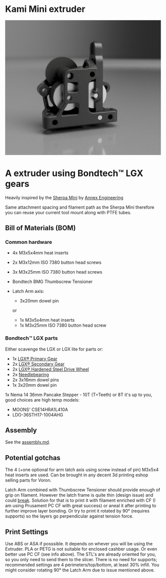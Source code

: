 # Kami Mini extruder

![Image of Extruder](imgs/3d.png)

# A extruder using Bondtech™ LGX gears

Heavily inspired by the [Sherpa Mini](https://github.com/Annex-Engineering/Sherpa_Mini-Extruder) by [Annex Engineering](https://github.com/Annex-Engineering/)

Same attachment spacing and filament path as the Sherpa Mini therefore you can reuse your current tool mount along with PTFE tubes.

## Bill of Materials (BOM)

### Common hardware
- 4x M3x5x4mm heat inserts
- 2x M3x12mm ISO 7380 button head screws
- 3x M3x25mm ISO 7380 button head screws
- Bondtech BMG Thumbscrew Tensioner
- Latch Arm axis:
   - 3x20mm dowel pin

   or

   - 1x M3x5x4mm heat inserts
   - 1x M3x25mm ISO 7380 button head screw

### Bondtech™ LGX parts
Either scavenge the LGX or LGX lite for parts or:
- 1x [LGX® Primary Gear](https://www.bondtech.se/product/lgx-primary-gear/)
- 2x [LGX® Secondary Gear](https://www.bondtech.se/product/lgx-secondary-gear/)
- 2x [LGX® Hardened Steel Drive Wheel](https://www.bondtech.se/product/lgx-hardened-steel-drive-wheel/)
- 2x [Needlebearing](https://www.bondtech.se/product/needlebearing/)
- 2x 3x16mm dowel pins
- 1x 3x20mm dowel pin

1x Nema 14 36mm Pancake Stepper - 10T (T=Teeth) or 8T it's up to you, good choices are high temp models:
 - MOONS' CSE14HRA1L410A
 - LDO-36STH17-1004AHG


## Assembly
See the [assembly.md](assembly.md).

## Potential gotchas
The 4 (+one optional for arm latch axis using screw instead of pin) M3x5x4 heat inserts are used. Can be brought in any decent 3d printing eshop selling parts for Voron.

Latch Arm combined with Thumbscrew Tensioner should provide enough of grip on filament. However the latch frame is quite thin (design issue) and could [break](imgs/BrokenLatchArm.jpg). Solution for that is to print it with filament enriched with CF (I am using Prusament PC CF with great success) or aneal it after printing to further improve layer bonding. Or try to print it rotated by 90° (requires supports) so the layers go perpendicular against tension force.

## Print Settings
Use ABS or ASA if posssible. It depends on whever you will be using the Extruder. PLA or PETG is not suitable for enclosed cashber usage. Or even better use PC CF (see info  above).
The STL's are already oriented for you, so you only need to send them to the slicer.
There is no need for supports; recommended settings are 4 perimeters/top/bottom, at least 30% infill. You might consider rotating 90° the Latch Arm due to issue mentioned above.